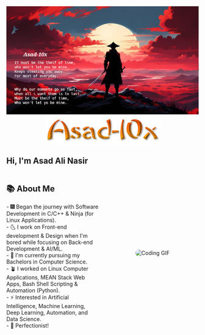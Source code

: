 

<!-- Header Pic at the top of readme.md -->
<div align="center">
  <img src="./images/header.jpeg" alt="Header Image" width="800">
</div>


<!-- Username Pic under the Header-->
<div align="center">
  <img src="./images/username-styled.png" alt="Styled Username">
</div>

<!-- Greetings-->
## Hi, I'm Asad Ali Nasir

<!-- About Me -->
<!-- ### 📚 About Me -->
<!-- <div align="right" width="250" > -->
<!--   <img src="https://i.giphy.com/media/v1.Y2lkPTc5MGI3NjExYThjbWk5aGRzaWRlcnZ6d3A3aGJ5cHNwNWhrb3NoN2s4cTJ3M3p3byZlcD12MV9pbnRlcm5hbF9naWZfYnlfaWQmY3Q9Zw/qgQUggAC3Pfv687qPC/giphy.gif" alt="programming-git"> -->
<!-- </div> -->
<!-- <div align="left"> -->
<!-- - 🎇 Began the Journey with Software Development in C/C++ & Ninja (for Linux Applications) -->
<!-- - 🌜 I work on Front-end development & Design when I'm bored while focusing on Back-end Development & AI/ML. -->
<!-- - 🌱 I'm currently pursuing my Bachelors in Computer Science. -->
<!-- - 💸 I worked on Linux Computer Applications, MEAN Stack Web Apps, Bash Shell Scripting & Automation (Python). -->
<!-- - ⚡ Interested in Artificial Intelligence, Machine Learning, Deep Learning, Automation and Data Science. -->
<!-- - 🕴️ Perfectionist !  -->
<!-- </div> -->

<div style="display: flex; align-items: center; justify-content: space-between;">
  <div style="flex: 1; padding-right: 20px;">
    <!-- Text content -->
    <h2>📚 About Me</h2>
    <p>
      - 🎆 Began the journey with Software Development in C/C++ & Ninja (for Linux Applications).<br>
      - 🌜 I work on Front-end development & Design when I'm bored while focusing on Back-end Development & AI/ML.<br>
      - 🌱 I'm currently pursuing my Bachelors in Computer Science.<br>
      - 🪴 I worked on Linux Computer Applications, MEAN Stack Web Apps, Bash Shell Scripting & Automation (Python).<br>
      - ⚡ Interested in Artificial Intelligence, Machine Learning, Deep Learning, Automation, and Data Science.<br>
      - 🎯 Perfectionist!
    </p>
  </div>
  <div style="flex: 1; display: flex; justify-content: center;">
    <!-- Image/GIF -->
    <img src="https://i.giphy.com/media/v1.Y2lkPTc5MGI3NjExYThjbWk5aGRzaWRlcnZ6d3A3aGJ5cHNwNWhrb3NoN2s4cTJ3M3p3byZlcD12MV9pbnRlcm5hbF9naWZfYnlfaWQmY3Q9Zw/qgQUggAC3Pfv687qPC/giphy.gif" alt="Coding GIF" style="max-width: 100%; height: auto; border-radius: 10px;">
  </div>
</div>












